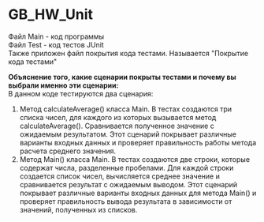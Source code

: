 # GB_HW_Unit  
  
Файл Main - код программы  
Файл Test - код тестов JUnit  
Также приложен файл покрытия кода тестами. Называется "Покрытие кода тестами"  
  
**Объяснение того, какие сценарии покрыты тестами и почему вы выбрали именно эти сценарии:**  
В данном коде тестируются два сценария:  
1. Метод calculateAverage() класса Main. В тестах создаются три списка чисел, для каждого из которых вызывается метод calculateAverage(). Сравнивается полученное значение с ожидаемым результатом. Этот сценарий покрывает различные варианты входных данных и проверяет правильность работы метода расчета среднего значения.  
2. Метод Main() класса Main. В тестах создаются две строки, которые содержат числа, разделенные пробелами. Для каждой строки создается список чисел, вычисляется среднее значение и сравнивается результат с ожидаемым выводом. Этот сценарий покрывает различные варианты входных данных для метода Main() и проверяет правильность вывода результата в зависимости от значений, полученных из списков.  
